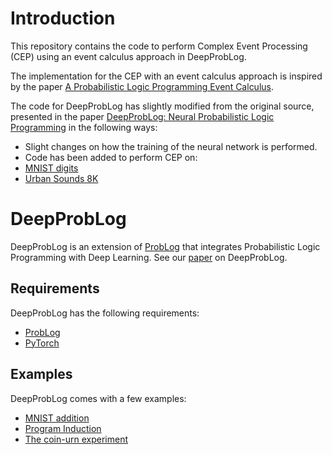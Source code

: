 # Introduction

This repository contains the code to perform Complex Event Processing (CEP) using an event calculus approach in DeepProbLog.

The implementation for the CEP with an event calculus approach is inspired by the paper [A Probabilistic Logic Programming Event Calculus](https://arxiv.org/abs/1204.1851).

The code for DeepProbLog has slightly modified from the original source, presented in the paper [DeepProbLog:
Neural Probabilistic Logic Programming](https://arxiv.org/abs/1805.10872) in the following ways:

 * Slight changes on how the training of the neural network is performed.
 * Code has been added to perform CEP on:
  * [MNIST digits](http://yann.lecun.com/exdb/mnist/)
  * [Urban Sounds 8K](https://urbansounddataset.weebly.com/urbansound8k.html)

# DeepProbLog

DeepProbLog is an extension of [ProbLog](https://dtai.cs.kuleuven.be/problog/) that integrates Probabilistic Logic Programming with Deep Learning. See our [paper](https://arxiv.org/abs/1805.10872) on DeepProbLog.

## Requirements

DeepProbLog has the following requirements:

* [ProbLog](https://dtai.cs.kuleuven.be/problog/)
* [PyTorch](https://pytorch.org/)

## Examples

DeepProbLog comes with a few examples:

* [MNIST addition](examples/NIPS/MNIST/)
* [Program Induction](examples/NIPS/Forth/)
* [The coin-urn experiment](examples/NIPS/CoinUrn/)
